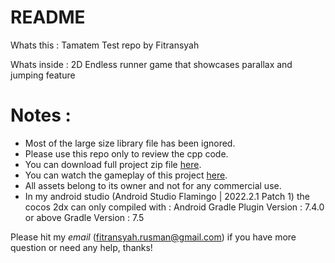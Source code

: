 # README

Whats this :
Tamatem Test repo by Fitransyah

Whats inside :
2D Endless runner game that showcases parallax and jumping feature

# Notes :

- Most of the large size library file has been ignored. 
- Please  use this repo only to review the cpp code.   
- You can download full project zip file [here](https://drive.google.com/file/d/1epHNCxFQhXgESGdp-2voyfOs18fcCsNq/view?usp=drive_link).  
- You can watch the gameplay of this project [here](https://drive.google.com/file/d/1zHjKRRO2q3GspueeUitN38ljgKAV6CVx/view?usp=drive_link).  
- All assets belong to its owner and not for any commercial use.   
- In my android studio (Android Studio Flamingo | 2022.2.1 Patch 1) the cocos 2dx can only compiled with :
Android Gradle Plugin Version : 7.4.0 or above
Gradle Version : 7.5

Please hit my *email* (fitransyah.rusman@gmail.com) if you have more question or need any help, thanks!

